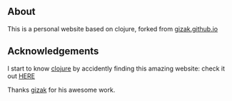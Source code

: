 ## About ##

This is a personal website based on clojure, forked from [gizak.github.io](https://github.com/gizak/gizak.github.io)

## Acknowledgements ##

I start to know [clojure](http://clojure.org/home) by accidently finding this amazing website: check it out [HERE](https://github.com/gizak/gizak.github.io)

Thanks [gizak](https://github.com/gizak) for his awesome work. 

